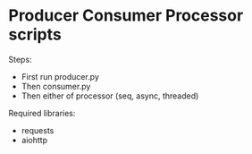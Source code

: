 # Producer Consumer Processor scripts

Steps:
- First run producer.py
- Then consumer.py
- Then either of processor (seq, async, threaded)

Required libraries:
- requests
- aiohttp